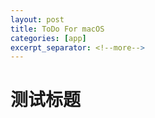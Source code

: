 ```yaml
---
layout: post
title: ToDo For macOS
categories: [app]
excerpt_separator: <!--more-->
---
```


# 测试标题
